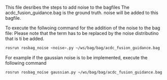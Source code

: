 This file desribes the steps to add noise to the bagfiles 
The acdc_fusion_guidance.bag is the ground truth. noise will be added to this bagfile. 

To execute the follwoing command for the addition of the noise to the bag file:
Please note that the term <noise> has to be replaced by the noise distributino that is ti be added.

```bash
rosrun rosbag_noise <noise>.py ~/ws/bag/bag/acdc_fusion_guidance.bag
```

For example if the gaussian noise is to be implemented, execute the following command 
```bash
rosrun rosbag_noise gaussian.py ~/ws/bag/bag/acdc_fusion_guidance.bag
```
